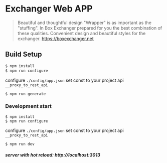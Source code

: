 
# Exchanger Web APP
>Beautiful and thoughtful design "Wrapper" is as important as the "stuffing". In Box Exchanger prepared for you the best combination of these qualities. Convenient design and beautiful styles for the exchanger.
> https://boxexchanger.net

## Build Setup

``` bash
$ npm install
$ npm run configure
```
configure `./config/app.json` set const to your project api `__proxy_to_rest_api`
```
$ npm run generate
```

### Development start
```
$ npm install
$ npm run configure
```
configure `./config/app.json` set const to your project api `__proxy_to_rest_api`
```
$ npm run dev
```
##### server with hot reload: http://localhost:3013
